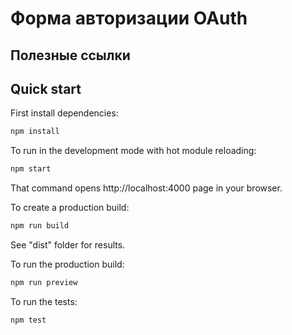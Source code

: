 # Форма авторизации OAuth

## Полезные ссылки


## Quick start

First install dependencies:

```sh
npm install
```

To run in the development mode with hot module reloading:

```sh
npm start
```

That command opens http://localhost:4000 page in your browser.


To create a production build:

```sh
npm run build
```
See "dist" folder for results.

To run the production build:

```sh
npm run preview
```

To run the tests:

```sh
npm test
```
